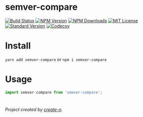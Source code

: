 # semver-compare

[![Build Status][travis-image]][travis-url]
[![NPM Version][npm-version-image]][npm-url]
[![NPM Downloads][npm-downloads-image]][npm-url]
[![MIT License][license-image]][license-url]
[![Standard Version][standard-version-image]][standard-version-url]
[![Codecov][codecov-image]][codecov-url]

# Install

`yarn add semver-compare` or `npm i semver-compare`

# Usage

```js
import semver-compare from 'semver-compare';
```

#

_Project created by [create-n](https://github.com/vivaxy/create-n)._

[travis-image]: https://img.shields.io/travis/vivaxy/course.svg?style=flat-square
[travis-url]: https://travis-ci.org/vivaxy/course
[npm-version-image]: https://img.shields.io/npm/v/semver-compare.svg?style=flat-square
[npm-url]: https://www.npmjs.com/package/semver-compare
[npm-downloads-image]: https://img.shields.io/npm/dt/semver-compare.svg?style=flat-square
[license-image]: https://img.shields.io/npm/l/semver-compare.svg?style=flat-square
[license-url]: LICENSE
[standard-version-image]: https://img.shields.io/badge/release-standard%20version-brightgreen.svg?style=flat-square
[standard-version-url]: https://github.com/conventional-changelog/standard-version
[codecov-image]: https://img.shields.io/codecov/c/github/vivaxy/course.svg?style=flat-square
[codecov-url]: https://codecov.io/gh/vivaxy/course

